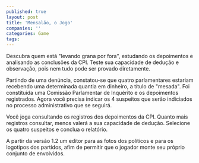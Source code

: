 ```yaml
---
published: true
layout: post
title: 'Mensalão, o Jogo'
companies: ''
categories: Game
tags: 
---
```

Descubra quem está "levando grana por fora", estudando os depoimentos e analisando as conclusões da CPI. Teste sua capacidade de dedução e observação, pois nem tudo pode ser provado diretamente.




Partindo de uma denúncia, constatou-se que quatro parlamentares estariam recebendo uma determinada quantia em dinheiro, a título de "mesada". Foi constituida uma Comissão Parlamentar de Inquérito e os depoimentos registrados. Agora você precisa indicar os 4 suspeitos que serão indiciados no processo administrativo que se seguirá.




Você joga consultando os registros dos depoimentos da CPI. Quanto mais registros consultar, menos valerá a sua capacidade de dedução. Selecione os quatro suspeitos e conclua o relatório.






A partir da versão 1.2 um editor para as fotos dos políticos e para os logotipos dos partidos, afim de permitir que o jogador monte seu próprio conjunto de envolvidos.

